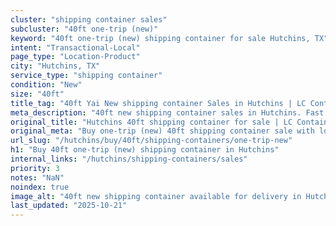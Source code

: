 ```yaml
---
cluster: "shipping container sales"
subcluster: "40ft one-trip (new)"
keyword: "40ft one-trip (new) shipping container for sale Hutchins, TX"
intent: "Transactional-Local"
page_type: "Location-Product"
city: "Hutchins, TX"
service_type: "shipping container"
condition: "New"
size: "40ft"
title_tag: "40ft Yai New shipping container Sales in Hutchins | LC Container"
meta_description: "40ft new shipping container sales in Hutchins. Fast delivery, competitive pricing. Serving shipping containers area. Quote ID: B3X. Call (214) 524-4168 for your free quote today."
original_title: "Hutchins 40ft shipping container for sale | LC Container"
original_meta: "Buy one-trip (new) 40ft shipping container sale with local delivery in Hutchins, TX. LC Container — local Since 2003. Request a fast quote today."
url_slug: "/hutchins/buy/40ft/shipping-containers/one-trip-new"
h1: "Buy 40ft one-trip (new) shipping container in Hutchins"
internal_links: "/hutchins/shipping-containers/sales"
priority: 3
notes: "NaN"
noindex: true
image_alt: "40ft new shipping container available for delivery in Hutchins"
last_updated: "2025-10-21"
---
```


<!-- TODO: Add unique city/inventory copy, images, and internal links here. -->
